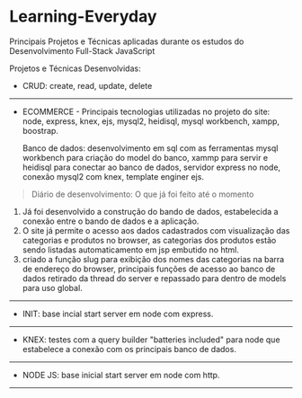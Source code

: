 # Learning-Everyday
Principais Projetos e Técnicas aplicadas durante os estudos do Desenvolvimento Full-Stack JavaScript

Projetos e Técnicas Desenvolvidas:

- CRUD: create, read, update, delete
______

- ECOMMERCE - Principais tecnologias utilizadas no projeto do site: node, express, knex, ejs, mysql2, heidisql, mysql workbench, xampp, boostrap.

  Banco de dados: desenvolvimento em sql com as ferramentas mysql workbench para criação do model do banco, xammp para servir e heidisql para conectar ao banco de dados,           servidor express no node, conexão mysql2 com knex, template enginer ejs.
    
>Diário de desenvolvimento: O que já foi feito até o momento

1. Já foi desenvolvido a construção do bando de dados, estabelecida a conexão entre o bando de dados e a aplicação.
2. O site já permite o acesso aos dados cadastrados com visualização das categorias e produtos no browser, as categorias dos produtos estão sendo listadas automaticamento em jsp embutido no html.
3. criado a função slug para exibição dos nomes das categorias na barra de endereço do browser, principais funções de acesso ao banco de dados retirado da thread do server e repassado para dentro de models para uso global. 
______
  
- INIT: base incial start server em node com express.
______

- KNEX: testes com a query builder "batteries included" para node que estabelece a conexão com os principais banco de dados.
______

- NODE JS: base inicial start server em node com http.
______
